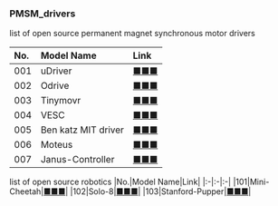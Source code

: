 ### PMSM_drivers
list of open source permanent magnet synchronous motor drivers

|No.|Model Name|Link|
|:-|:-|:-|
|001|uDriver|[■■■](https://github.com/NoLoPhe/PMSM_drivers/tree/master/001_uDriver)|
|002|Odrive|[■■■](https://github.com/NoLoPhe/PMSM_drivers/tree/master/002_Odrive)|
|003|Tinymovr|[■■■](https://github.com/NoLoPhe/PMSM_drivers/tree/master/003_Tinymovr)|
|004|VESC|[■■■](https://github.com/NoLoPhe/PMSM_drivers/tree/master/004_VESC)|
|005|Ben katz MIT driver|[■■■](https://github.com/NoLoPhe/PMSM_drivers/tree/master/005_bgkatz)|
|006|Moteus|[■■■](https://github.com/NoLoPhe/PMSM_drivers/tree/master/006_Moteus)|
|007|Janus-Controller|[■■■](https://github.com/NoLoPhe/PMSM_drivers/tree/master/007_Janus_Controller)|

list of open source robotics
|No.|Model Name|Link|
|:-|:-|:-|
|101|Mini-Cheetah|[■■■](https://github.com/NoLoPhe/PMSM_drivers/tree/master/101_Mini_Cheetah)|
|102|Solo-8|[■■■](https://github.com/NoLoPhe/PMSM_drivers/tree/master/102_Solo_8)|
|103|Stanford-Pupper|[■■■](https://github.com/NoLoPhe/PMSM_drivers/tree/master/103_Stanford_Pupper)|

